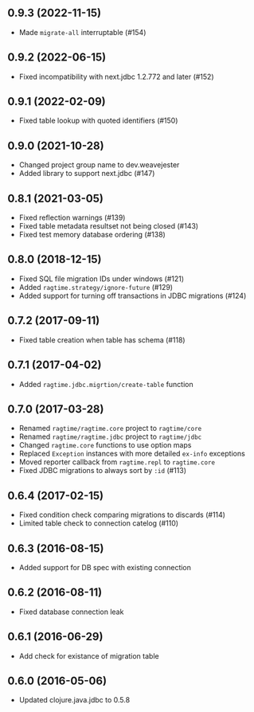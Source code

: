 ## 0.9.3 (2022-11-15)

* Made `migrate-all` interruptable (#154)

## 0.9.2 (2022-06-15)

* Fixed incompatibility with next.jdbc 1.2.772 and later (#152)

## 0.9.1 (2022-02-09)

* Fixed table lookup with quoted identifiers (#150)

## 0.9.0 (2021-10-28)

* Changed project group name to dev.weavejester
* Added library to support next.jdbc (#147)

## 0.8.1 (2021-03-05)

* Fixed reflection warnings (#139)
* Fixed table metadata resultset not being closed (#143)
* Fixed test memory database ordering (#138)

## 0.8.0 (2018-12-15)

* Fixed SQL file migration IDs under windows (#121)
* Added `ragtime.strategy/ignore-future` (#129)
* Added support for turning off transactions in JDBC migrations (#124)

## 0.7.2 (2017-09-11)

* Fixed table creation when table has schema (#118)

## 0.7.1 (2017-04-02)

* Added `ragtime.jdbc.migrtion/create-table` function

## 0.7.0 (2017-03-28)

* Renamed `ragtime/ragtime.core` project to `ragtime/core`
* Renamed `ragtime/ragtime.jdbc` project to `ragtime/jdbc`
* Changed `ragtime.core` functions to use option maps
* Replaced `Exception` instances with more detailed `ex-info` exceptions
* Moved reporter callback from `ragtime.repl` to `ragtime.core`
* Fixed JDBC migrations to always sort by `:id` (#113)

## 0.6.4 (2017-02-15)

* Fixed condition check comparing migrations to discards (#114)
* Limited table check to connection catelog (#110)

## 0.6.3 (2016-08-15)

* Added support for DB spec with existing connection

## 0.6.2 (2016-08-11)

* Fixed database connection leak

## 0.6.1 (2016-06-29)

* Add check for existance of migration table

## 0.6.0 (2016-05-06)

* Updated clojure.java.jdbc to 0.5.8
